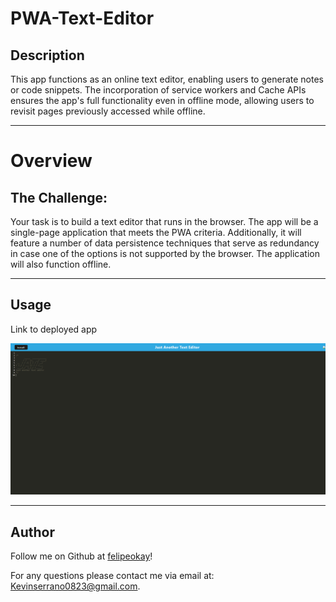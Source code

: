 # PWA-Text-Editor

## Description 

This app functions as an online text editor, enabling users to generate notes or code snippets. The incorporation of service workers and Cache APIs ensures the app's full functionality even in offline mode, allowing users to revisit pages previously accessed while offline. 

---


# Overview



## The Challenge: 

Your task is to build a text editor that runs in the browser. The app will be a single-page application that meets the PWA criteria. Additionally, it will feature a number of data persistence techniques that serve as redundancy in case one of the options is not supported by the browser. The application will also function offline.

---

## Usage 

Link to deployed app

![Alt text](JATE.png)

--- 

## Author

Follow me on Github at [felipeokay](https://github.com/felipeokay)!

For any questions please contact me via email at: Kevinserrano0823@gmail.com.